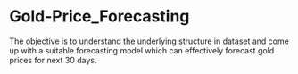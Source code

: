 # Gold-Price_Forecasting
The objective is to understand the underlying structure in dataset and come up with a suitable forecasting model which can effectively forecast gold prices for next 30 days.
